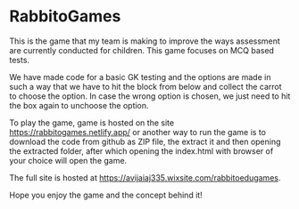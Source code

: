 # RabbitoGames
This is the game that my team is making to improve the ways assessment are currently conducted for children. This game focuses on MCQ based tests.

We have made code for a basic GK testing and the options are made in such a way that we have to hit the block from below and collect the carrot to choose the option. In case the wrong option is chosen, we just need to hit the box again to unchoose the option. 

To play the game, game is hosted on the site https://rabbitogames.netlify.app/ or another way to run the game is to download the code from github as ZIP file, the extract it and then opening the extracted folder, after which opening the index.html with browser of your choice will open the game. 

The full site is hosted at https://avijaiaj335.wixsite.com/rabbitoedugames.

Hope you enjoy the game and the concept behind it!
